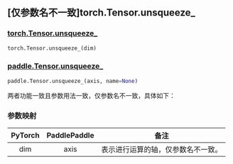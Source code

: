 ## [仅参数名不一致]torch.Tensor.unsqueeze_

### [torch.Tensor.unsqueeze_](https://pytorch.org/docs/stable/generated/torch.Tensor.unsqueeze_.html#torch-tensor-unsqueeze)

```python
torch.Tensor.unsqueeze_(dim)
```

### [paddle.Tensor.unsqueeze_](https://www.paddlepaddle.org.cn/documentation/docs/zh/develop/api/paddle/Tensor_cn.html#id22)

```python
paddle.Tensor.unsqueeze_(axis, name=None)
```

两者功能一致且参数用法一致，仅参数名不一致，具体如下：

### 参数映射

| PyTorch | PaddlePaddle |                备注                |
| :-----: | :----------: | :--------------------------------: |
|   dim   |     axis     | 表示进行运算的轴，仅参数名不一致。 |
